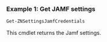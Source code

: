 ### Example 1: Get JAMF settings
```powershell
Get-ZNSettingsJamfCredentials

```

This cmdlet returns the Jamf settings.
